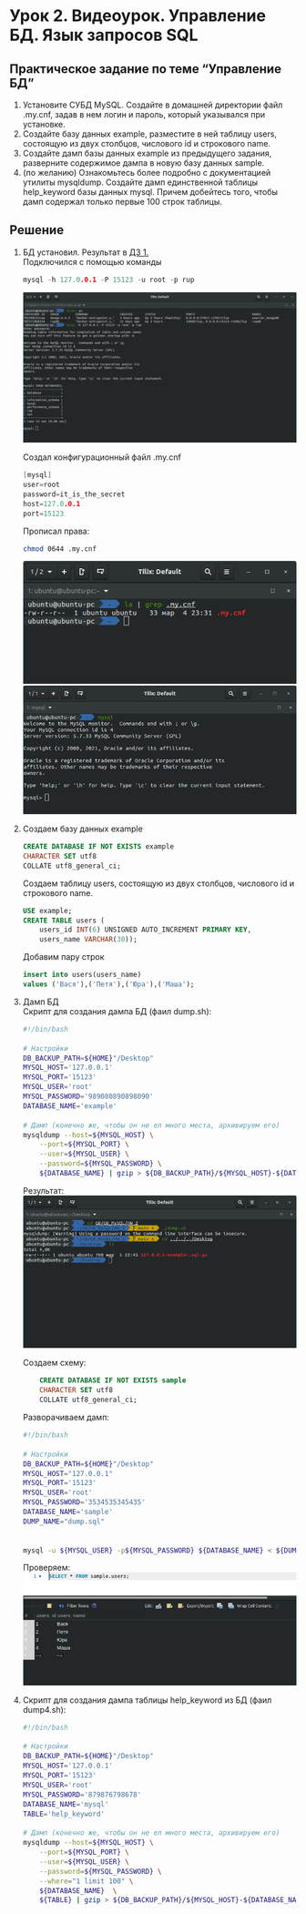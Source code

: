 # Урок 2. Видеоурок. Управление БД. Язык запросов SQL

## Практическое задание по теме “Управление БД”
1. Установите СУБД MySQL. Создайте в домашней директории файл .my.cnf, задав в нем логин и пароль, который указывался при установке.
1. Создайте базу данных example, разместите в ней таблицу users, состоящую из двух столбцов, числового id и строкового name.
1. Создайте дамп базы данных example из предыдущего задания, разверните содержимое дампа в новую базу данных sample.
1. (по желанию) Ознакомьтесь более подробно с документацией утилиты mysqldump. Создайте дамп единственной таблицы help_keyword базы данных mysql. Причем добейтесь того, чтобы дамп содержал только первые 100 строк таблицы.

## Решение

1. БД установил. Результат в [ДЗ 1.](https://github.com/klimovorg/GB_MySQL/tree/main/HW_1)  
    Подключился с помощью команды
    ```c
    mysql -h 127.0.0.1 -P 15123 -u root -p rup
    ```
    ![1](1.png)

    Создал конфигурационный файл .my.cnf

    ```c
    [mysql]
    user=root
    password=it_is_the_secret
    host=127.0.0.1
    port=15123
    ```

    Прописал права: 
    ```bash
    chmod 0644 .my.cnf
    ```

    ![1](2.png)
    ![1](3.png)  
1. 
    Создаем базу данных example
    ```sql
    CREATE DATABASE IF NOT EXISTS example
    CHARACTER SET utf8
    COLLATE utf8_general_ci;
    ```  
    Создаем таблицу users, состоящую из двух столбцов, числового id и строкового name.
    ```sql
    USE example;
    CREATE TABLE users (
	    users_id INT(6) UNSIGNED AUTO_INCREMENT PRIMARY KEY,
	    users_name VARCHAR(30));
    ```
    Добавим пару строк
    ```sql
    insert into users(users_name)
    values ('Вася'),('Петя'),('Юра'),('Маша');
    ```  
1.  Дамп БД  
    Скрипт для создания дампа БД (фаил dump.sh):
    ```bash
    #!/bin/bash

    # Настройки
    DB_BACKUP_PATH=${HOME}"/Desktop"
    MYSQL_HOST='127.0.0.1'
    MYSQL_PORT='15123'
    MYSQL_USER='root'
    MYSQL_PASSWORD='989080890898090'
    DATABASE_NAME='example'

    # Дамп (конечно же, чтобы он не ел много места, архивируем его)
    mysqldump --host=${MYSQL_HOST} \
        --port=${MYSQL_PORT} \
        --user=${MYSQL_USER} \
        --password=${MYSQL_PASSWORD} \
        ${DATABASE_NAME} | gzip > ${DB_BACKUP_PATH}/${MYSQL_HOST}-${DATABASE_NAME}-${TODAY}.sql.gz
    ``` 
    Результат: 
    ![1](dump.png) 

    Создаем схему:
    ```sql
        CREATE DATABASE IF NOT EXISTS sample
        CHARACTER SET utf8
        COLLATE utf8_general_ci;
    ```
    Разворачиваем дамп:
    ```bash
    #!/bin/bash

    # Настройки
    DB_BACKUP_PATH=${HOME}"/Desktop"
    MYSQL_HOST="127.0.0.1"
    MYSQL_PORT='15123'
    MYSQL_USER='root'
    MYSQL_PASSWORD='3534535345435'
    DATABASE_NAME='sample'
    DUMP_NAME="dump.sql"


    mysql -u ${MYSQL_USER} -p${MYSQL_PASSWORD} ${DATABASE_NAME} < ${DUMP_NAME};
    ```
    Проверяем:   
    ![1](dump_out.png) 

1.  Скрипт для создания дампа таблицы help_keyword из БД (фаил dump4.sh):  
    ```bash
    #!/bin/bash

    # Настройки
    DB_BACKUP_PATH=${HOME}"/Desktop"
    MYSQL_HOST='127.0.0.1'
    MYSQL_PORT='15123'
    MYSQL_USER='root'
    MYSQL_PASSWORD='879876798678'
    DATABASE_NAME='mysql'
    TABLE='help_keyword'

    # Дамп (конечно же, чтобы он не ел много места, архивируем его)
    mysqldump --host=${MYSQL_HOST} \
        --port=${MYSQL_PORT} \
        --user=${MYSQL_USER} \
        --password=${MYSQL_PASSWORD} \
        --where="1 limit 100" \
        ${DATABASE_NAME}  \
        ${TABLE} | gzip > ${DB_BACKUP_PATH}/${MYSQL_HOST}-${DATABASE_NAME}-${TODAY}.sql.gz
    ``` 
 



